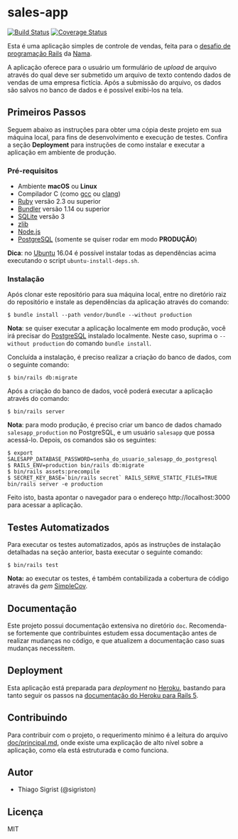 # sales-app

[![Build Status](https://travis-ci.org/sigriston/sales-app.svg?branch=master)](https://travis-ci.org/sigriston/sales-app) [![Coverage Status](https://coveralls.io/repos/github/sigriston/sales-app/badge.svg?branch=master)](https://coveralls.io/github/sigriston/sales-app?branch=master)

Esta é uma aplicação simples de controle de vendas, feita para o [desafio de
programação Rails] da [Nama].

A aplicação oferece para o usuário um formulário de *upload* de arquivo através
do qual deve ser submetido um arquivo de texto contendo dados de vendas de uma
empresa fictícia. Após a submissão do arquivo, os dados são salvos no banco de
dados e é possível exibi-los na tela.

## Primeiros Passos

Seguem abaixo as instruções para obter uma cópia deste projeto em sua máquina
local, para fins de desenvolvimento e execução de testes. Confira a seção
**Deployment** para instruções de como instalar e executar a aplicação em
ambiente de produção.

### Pré-requisitos

* Ambiente **macOS** ou **Linux**
* Compilador C (como [gcc] ou [clang])
* [Ruby] versão 2.3 ou superior
* [Bundler] versão 1.14 ou superior
* [SQLite] versão 3
* [zlib]
* [Node.js]
* [PostgreSQL] (somente se quiser rodar em modo **PRODUÇÃO**)

**Dica**: no [Ubuntu] 16.04 é possível instalar todas as dependências acima
executando o script `ubuntu-install-deps.sh`.

### Instalação

Após clonar este repositório para sua máquina local, entre no diretório raiz do
repositório e instale as dependências da aplicação através do comando:

```console
$ bundle install --path vendor/bundle --without production
```

**Nota**: se quiser executar a aplicação localmente em modo produção, você irá
precisar do [PostgreSQL] instalado localmente. Neste caso, suprima o `--without
production` do comando `bundle install`.

Concluída a instalação, é preciso realizar a criação do banco de dados, com o
seguinte comando:

```console
$ bin/rails db:migrate
```

Após a criação do banco de dados, você poderá executar a aplicação através do
comando:

```console
$ bin/rails server
```

**Nota**: para modo produção, é preciso criar um banco de dados chamado
`salesapp_production` no PostgreSQL, e um usuário `salesapp` que possa
acessá-lo. Depois, os comandos são os seguintes:

```console
$ export SALESAPP_DATABASE_PASSWORD=senha_do_usuario_salesapp_do_postgresql
$ RAILS_ENV=production bin/rails db:migrate
$ bin/rails assets:precompile
$ SECRET_KEY_BASE=`bin/rails secret` RAILS_SERVE_STATIC_FILES=TRUE bin/rails server -e production
```

Feito isto, basta apontar o navegador para o endereço http://localhost:3000
para acessar a aplicação.

## Testes Automatizados

Para executar os testes automatizados, após as instruções de instalação
detalhadas na seção anterior, basta executar o seguinte comando:

```console
$ bin/rails test
```

**Nota:** ao executar os testes, é também contabilizada a cobertura de código
através da *gem* [SimpleCov].

## Documentação

Este projeto possui documentação extensiva no diretório `doc`. Recomenda-se
fortemente que contribuintes estudem essa documentação antes de realizar
mudanças no código, e que atualizem a documentação caso suas mudanças
necessitem.

## Deployment

Esta aplicação está preparada para *deployment* no [Heroku], bastando para
tanto seguir os passos na [documentação do Heroku para Rails 5].

## Contribuindo

Para contribuir com o projeto, o requerimento mínimo é a leitura do arquivo
[doc/principal.md], onde existe uma explicação de alto nível sobre a aplicação,
como ela está estruturada e como funciona.

## Autor

* Thiago Sigrist (@sigriston)

## Licença

MIT

[desafio de programação Rails]: https://github.com/9Nama/avaliacao_desenvolvedor
[Nama]: http://nama.ai
[Ruby]: https://www.ruby-lang.org
[Bundler]: http://bundler.io
[gcc]: https://gcc.gnu.org
[clang]: https://clang.llvm.org
[SQLite]: https://www.sqlite.org
[zlib]: http://zlib.net
[Node.js]: https://nodejs.org
[Ubuntu]: https://www.ubuntu.com/download/desktop
[SimpleCov]: https://github.com/colszowka/simplecov
[PostgreSQL]: https://www.postgresql.org
[Heroku]: https://www.heroku.com
[documentação do Heroku para Rails 5]: https://devcenter.heroku.com/articles/getting-started-with-rails5#deploy-your-application-to-heroku
[doc/principal.md]: doc/principal.md
